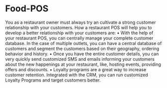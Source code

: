 # Food-POS
You as a restaurant owner must always try an cultivate a strong customer relationship with your customers. How a restaurant POS will help you to develop a better relationship with your customers are:
•	With the help of your restaurant POS, you can centrally manage your complete customer database. In the case of multiple outlets, you can have a central database of customers and segment the customers based on their geography, ordering behavior and history.
•	Once you have the entire customer details, you can very quickly send customized SMS and emails informing your customers about the new happenings at your restaurant, like, hosting events, providing offers and discounts.
•	Loyalty programs are a great way to increase customer retention. Integrated with the CRM, you can run customized Loyalty Programs and target customers better.
